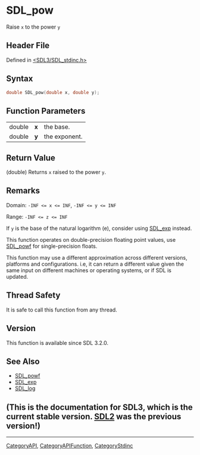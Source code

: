# SDL_pow

Raise `x` to the power `y`

## Header File

Defined in [<SDL3/SDL_stdinc.h>](https://github.com/libsdl-org/SDL/blob/main/include/SDL3/SDL_stdinc.h)

## Syntax

```c
double SDL_pow(double x, double y);
```

## Function Parameters

|        |       |               |
| ------ | ----- | ------------- |
| double | **x** | the base.     |
| double | **y** | the exponent. |

## Return Value

(double) Returns `x` raised to the power `y`.

## Remarks

Domain: `-INF <= x <= INF`, `-INF <= y <= INF`

Range: `-INF <= z <= INF`

If `y` is the base of the natural logarithm (e), consider using
[SDL_exp](SDL_exp) instead.

This function operates on double-precision floating point values, use
[SDL_powf](SDL_powf) for single-precision floats.

This function may use a different approximation across different versions,
platforms and configurations. i.e, it can return a different value given
the same input on different machines or operating systems, or if SDL is
updated.

## Thread Safety

It is safe to call this function from any thread.

## Version

This function is available since SDL 3.2.0.

## See Also

- [SDL_powf](SDL_powf)
- [SDL_exp](SDL_exp)
- [SDL_log](SDL_log)


## (This is the documentation for SDL3, which is the current stable version. [SDL2](https://wiki.libsdl.org/SDL2/) was the previous version!)



----
[CategoryAPI](CategoryAPI), [CategoryAPIFunction](CategoryAPIFunction), [CategoryStdinc](CategoryStdinc)

